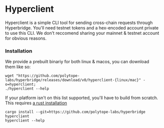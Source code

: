 # Hyperclient

Hyperclient is a simple CLI tool for sending cross-chain requests through Hyperbridge. You'll need testnet tokens and a hex-encoded account private to use this CLI. We don't reccomend sharing your mainnet & testnet account for obvious reasons.

### Installation

We provide a prebuilt binariy for both linux & macos, you can download them like so:

```
wget "https://github.com/polytope-labs/hyperbridge/releases/download/v0/hyperclient-{linux/mac}" -o=hyperclient;
./hyperclient --help
```

If your platform isn't on this list supported, you'll have to build from scratch. This requires [a rust installation](https://doc.rust-lang.org/cargo/getting-started/installation.html)


```
cargo install --git=https://github.com/polytope-labs/hyperbridge hyperclient
hyperclient --help
```
